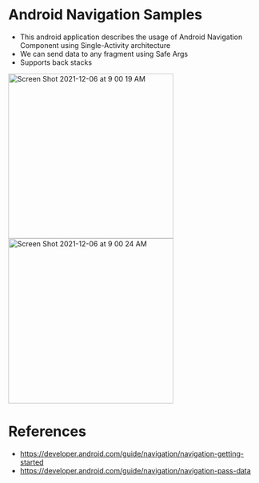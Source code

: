 # Android Navigation Samples

- This android application describes the usage of Android Navigation Component using Single-Activity architecture
- We can send data to any fragment using Safe Args
- Supports back stacks



<img width="330" alt="Screen Shot 2021-12-06 at 9 00 19 AM" src="https://user-images.githubusercontent.com/92260200/144795363-0162d03c-c990-4008-a1f3-92528a910488.png"> <img width="330" alt="Screen Shot 2021-12-06 at 9 00 24 AM" src="https://user-images.githubusercontent.com/92260200/144795371-8e53bc4c-31b8-484f-87dc-7da754f4eed9.png">





# References

- https://developer.android.com/guide/navigation/navigation-getting-started
- https://developer.android.com/guide/navigation/navigation-pass-data


